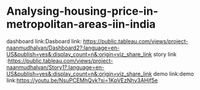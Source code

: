 # Analysing-housing-price-in-metropolitan-areas-iin-india
dashboard link:Dasboard link:  https://public.tableau.com/views/project-naanmudhalvan/Dashboard2?:language=en-US&publish=yes&:display_count=n&:origin=viz_share_link
story link :https://public.tableau.com/views/project-naanmudhalvan/Story1?:language=en-US&publish=yes&:display_count=n&:origin=viz_share_link
demo link:demo link:https://youtu.be/NsuPCEMhQvk?si=1KpVEzNhv3AHjf5e
